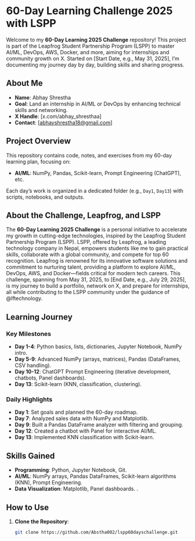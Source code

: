 # 60-Day Learning Challenge 2025 with LSPP

Welcome to my **60-Day Learning 2025 Challenge** repository! This project is part of the Leapfrog Student Partnership Program (LSPP) to master AI/ML, DevOps, AWS, Docker, and more, aiming for internships and community growth on X. Started on [Start Date, e.g., May 31, 2025], I’m documenting my journey day by day, building skills and sharing progress.

## About Me
- **Name**: Abhay Shrestha
- **Goal**: Land an internship in AI/ML or DevOps by enhancing technical skills and networking.
- **X Handle**: [x.com/abhay_shresthaa]
- **Contact**: [abhayshrestha18@gmail.com]

## Project Overview
This repository contains code, notes, and exercises from my 60-day learning plan, focusing on:
- **AI/ML**: NumPy, Pandas, Scikit-learn, Prompt Engineering (ChatGPT), etc.


Each day’s work is organized in a dedicated folder (e.g., `Day1`, `Day13`) with scripts, notebooks, and outputs.

## About the Challenge, Leapfrog, and LSPP
The **60-Day Learning 2025 Challenge** is a personal initiative to accelerate my growth in cutting-edge technologies, inspired by the Leapfrog Student Partnership Program (LSPP). LSPP, offered by Leapfrog, a leading technology company in Nepal, empowers students like me to gain practical skills, collaborate with a global community, and compete for top 60 recognition. Leapfrog is renowned for its innovative software solutions and commitment to nurturing talent, providing a platform to explore AI/ML, DevOps, AWS, and Docker—fields critical for modern tech careers. This challenge, spanning from May 31, 2025, to [End Date, e.g., July 29, 2025], is my journey to build a portfolio, network on X, and prepare for internships, all while contributing to the LSPP community under the guidance of @lftechnology.

## Learning Journey
### Key Milestones
- **Day 1-4**: Python basics, lists, dictionaries, Jupyter Notebook, NumPy intro.
- **Day 5-9**: Advanced NumPy (arrays, matrices), Pandas (DataFrames, CSV handling).
- **Day 10-12**: ChatGPT Prompt Engineering (iterative development, chatbots, Panel dashboards).
- **Day 13**: Scikit-learn (KNN, classification, clustering).

### Daily Highlights
- **Day 1**: Set goals and planned the 60-day roadmap.
- **Day 7**: Analyzed sales data with NumPy and Matplotlib.
- **Day 9**: Built a Pandas DataFrame analyzer with filtering and grouping.
- **Day 12**: Created a chatbot with Panel for interactive AI/ML.
- **Day 13**: Implemented KNN classification with Scikit-learn.

## Skills Gained
- **Programming**: Python, Jupyter Notebook, Git.
- **AI/ML**: NumPy arrays, Pandas DataFrames, Scikit-learn algorithms (KNN), Prompt Engineering.
- **Data Visualization**: Matplotlib, Panel dashboards.
.

## How to Use
1. **Clone the Repository**:
   ```bash
   git clone https://github.com/Abstha002/lspp60dayschallenge.git
